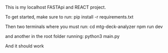 This is my localhost FASTApi and REACT project.

To get started, make sure to run:
pip install -r requirements.txt

Then two terminals where you must run:
cd mtg-deck-analyzer
npm run dev

and another in the root folder running:
python3 main.py

And it should work
